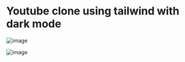 # Youtube clone using tailwind with dark mode
![image](https://github.com/deividcuello/yt-clone-tailwind/assets/112868702/0badb990-974a-48f6-b1e6-c342e64df4ad)

![image](https://github.com/deividcuello/yt-clone-tailwind/assets/112868702/74aca53a-7f02-4c81-8205-3602c6f19278)